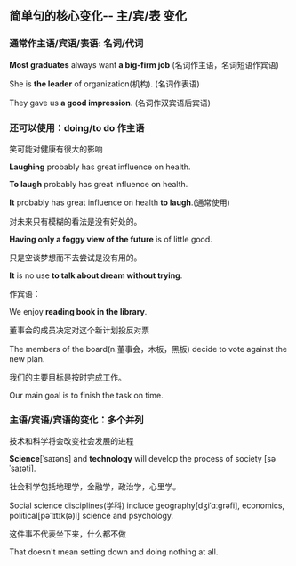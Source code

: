 ## 简单句的核心变化-- 主/宾/表 变化

### 通常作主语/宾语/表语:  名词/代词

**Most graduates** always want **a big-firm job**   (名词作主语，名词短语作宾语)

She is **the leader** of organization(机构).  (名词作表语)

They gave us **a good impression**.  (名词作双宾语后宾语)

### 还可以使用：doing/to do 作主语

笑可能对健康有很大的影响

**Laughing** probably has great influence on health.

**To laugh** probably has great influence on health.

**It** probably has great influence on health **to laugh**.(通常使用)



对未来只有模糊的看法是没有好处的。

 **Having only a foggy view of the future** is of little good.

只是空谈梦想而不去尝试是没有用的。

**It** is no use **to talk about dream without trying**.



作宾语：

We enjoy **reading book in the library**.

董事会的成员决定对这个新计划投反对票

The members of the board(n.董事会，木板，黑板) decide to vote against the new plan.

我们的主要目标是按时完成工作。

Our main goal is to finish the task on time.

### 主语/宾语/宾语的变化：多个并列

技术和科学将会改变社会发展的进程

**Science**[ˈsaɪəns] and **technology** will develop the process of society [səˈsaɪəti].

社会科学包括地理学，金融学，政治学，心里学。

Social science disciplines(学科) include geography[dʒiˈɑːɡrəfi], economics, political[pəˈlɪtɪk(ə)l] science and psychology.

这件事不代表坐下来，什么都不做

That doesn't mean setting down and doing nothing at all.